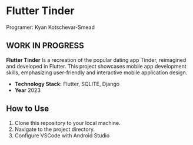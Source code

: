 # Flutter Tinder
Programer: Kyan Kotschevar-Smead
## WORK IN PROGRESS

**Flutter Tinder** Is a recreation of the popular dating app Tinder, reimagined and developed in Flutter. This project showcases mobile app development skills, emphasizing user-friendly and interactive mobile application design.

- **Technology Stack:** Flutter, SQLITE, Django
- **Year** 2023

## How to Use

1. Clone this repository to your local machine.
2. Navigate to the project directory.
3. Configure VSCode with Android Studio 
